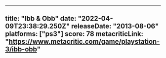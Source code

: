 
---
title: "Ibb & Obb"
date: "2022-04-09T23:38:29.250Z"
releaseDate: "2013-08-06"
platforms: ["ps3"]
score: 78
metacriticLink: "https://www.metacritic.com/game/playstation-3/ibb-obb"
---
